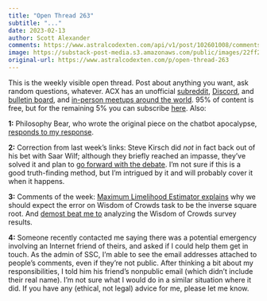 ```yaml
---
title: "Open Thread 263"
subtitle: "..."
date: 2023-02-13
author: Scott Alexander
comments: https://www.astralcodexten.com/api/v1/post/102601008/comments?&all_comments=true
image: https://substack-post-media.s3.amazonaws.com/public/images/22ff2d23-7b12-4c72-a799-4007848eb67c_255x255.webp
original-url: https://www.astralcodexten.com/p/open-thread-263
---
```

This is the weekly visible open thread. Post about anything you want, ask random questions, whatever. ACX has an unofficial [subreddit](https://www.reddit.com/r/slatestarcodex/), [Discord](https://discord.gg/RTKtdut), and [bulletin board](https://www.datasecretslox.com/index.php), and [in-person meetups around the world](https://www.lesswrong.com/community?filters%5B0%5D=SSC). 95% of content is free, but for the remaining 5% you can subscribe [here](https://astralcodexten.substack.com/subscribe?). Also:

**1:** Philosophy Bear, who wrote the original piece on the chatbot apocalypse, [responds to my response](https://philosophybear.substack.com/p/chatbotocyplase-2-the-botten-ing).

**2:** Correction from last week’s links: Steve Kirsch did _not_ in fact back out of his bet with Saar Wilf; although they briefly reached an impasse, they’ve solved it and plan to [go forward with the debate](https://stevekirsch.substack.com/p/saar-wilf-founder-of-rootclaim-has). I’m not sure if this is a good truth-finding method, but I’m intrigued by it and will probably cover it when it happens.

**3:** Comments of the week: [Maximum Limelihood Estimator explains](https://astralcodexten.substack.com/p/crowds-are-wise-and-ones-a-crowd/comment/12566031) why we should expect the error on Wisdom of Crowds task to be the inverse square root. And [demost beat me to](https://astralcodexten.substack.com/p/acx-survey-results-2022/comment/12089011) analyzing the Wisdom of Crowds survey results.

**4:** Someone recently contacted me saying there was a potential emergency involving an Internet friend of theirs, and asked if I could help them get in touch. As the admin of SSC, I’m able to see the email addresses attached to people’s comments, even if they’re not public. After thinking a bit about my responsibilities, I told him his friend’s nonpublic email (which didn’t include their real name). I’m not sure what I would do in a similar situation where it did. If you have any (ethical, not legal) advice for me, please let me know.
